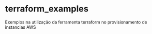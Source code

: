 # terraform_examples
Exemplos na utilização da ferramenta terraform no provisionamento de instancias AWS
